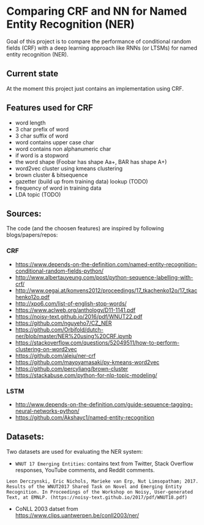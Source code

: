 # Comparing CRF and NN for Named Entity Recognition (NER)

Goal of this project is to compare the performance of conditional random fields (CRF) with a deep learning approach like RNNs (or LTSMs) for named entity recognition (NER).

## Current state

At the moment this project just contains an implementation using CRF.

## Features used for CRF

* word length
* 3 char prefix of word
* 3 char suffix of word
* word contains upper case char
* word contains non alphanumeric char
* if word is a stopword
* the word shape (Foobar has shape Aa+, BAR has shape A+)
* word2vec cluster using kmeans clustering
* brown cluster & bitsequence
* gazetter (build up from training data) lookup (TODO)
* frequency of word in training data
* LDA topic (TODO)


## Sources:

The code (and the choosen features) are inspired by following blogs/papers/repos:

### CRF

* https://www.depends-on-the-definition.com/named-entity-recognition-conditional-random-fields-python/
* http://www.albertauyeung.com/post/python-sequence-labelling-with-crf/
* http://www.oegai.at/konvens2012/proceedings/17_tkachenko12o/17_tkachenko12o.pdf
* http://xpo6.com/list-of-english-stop-words/
* https://www.aclweb.org/anthology/D11-1141.pdf
* https://noisy-text.github.io/2016/pdf/WNUT22.pdf
* https://github.com/nguyeho7/CZ_NER
* https://github.com/Orbifold/dutch-ner/blob/master/NER%20using%20CRF.ipynb
* https://stackoverflow.com/questions/52049511/how-to-perform-clustering-on-word2vec
* https://github.com/aleju/ner-crf
* https://github.com/mayoyamasaki/py-kmeans-word2vec
* https://github.com/percyliang/brown-cluster
* https://stackabuse.com/python-for-nlp-topic-modeling/


### LSTM
* http://www.depends-on-the-definition.com/guide-sequence-tagging-neural-networks-python/
* https://github.com/Akshayc1/named-entity-recognition



## Datasets:

Two datasets are used for evaluating the NER system:

* `WNUT 17 Emerging Entities`: contains text from Twitter, Stack Overflow responses, YouTube comments, and Reddit comments.

```
Leon Derczynski, Eric Nichols, Marieke van Erp, Nut Limsopatham; 2017. Results of the WNUT2017 Shared Task on Novel and Emerging Entity Recognition. In Proceedings of the Workshop on Noisy, User-generated Text, at EMNLP. (https://noisy-text.github.io/2017/pdf/WNUT18.pdf)
```

* CoNLL 2003 datset from https://www.clips.uantwerpen.be/conll2003/ner/

